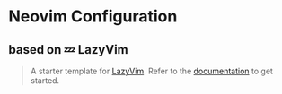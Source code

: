 # Neovim Configuration
## based on 💤 LazyVim

> A starter template for [LazyVim](https://github.com/LazyVim/LazyVim).
> Refer to the [documentation](https://lazyvim.github.io/installation) to get started.
